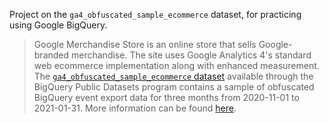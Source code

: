 Project on the `ga4_obfuscated_sample_ecommerce` dataset, for practicing using Google BigQuery.

> Google Merchandise Store is an online store that sells Google-branded merchandise. The site uses Google Analytics 4's standard web ecommerce implementation along with enhanced measurement. The [`ga4_obfuscated_sample_ecommerce` dataset](https://console.cloud.google.com/bigquery?p=bigquery-public-data&d=ga4_obfuscated_sample_ecommerce&t=events_20210131&page=table) available through the BigQuery Public Datasets program contains a sample of obfuscated BigQuery event export data for three months from 2020-11-01 to 2021-01-31. More information can be found [here](https://developers.google.com/analytics/bigquery/web-ecommerce-demo-dataset).
